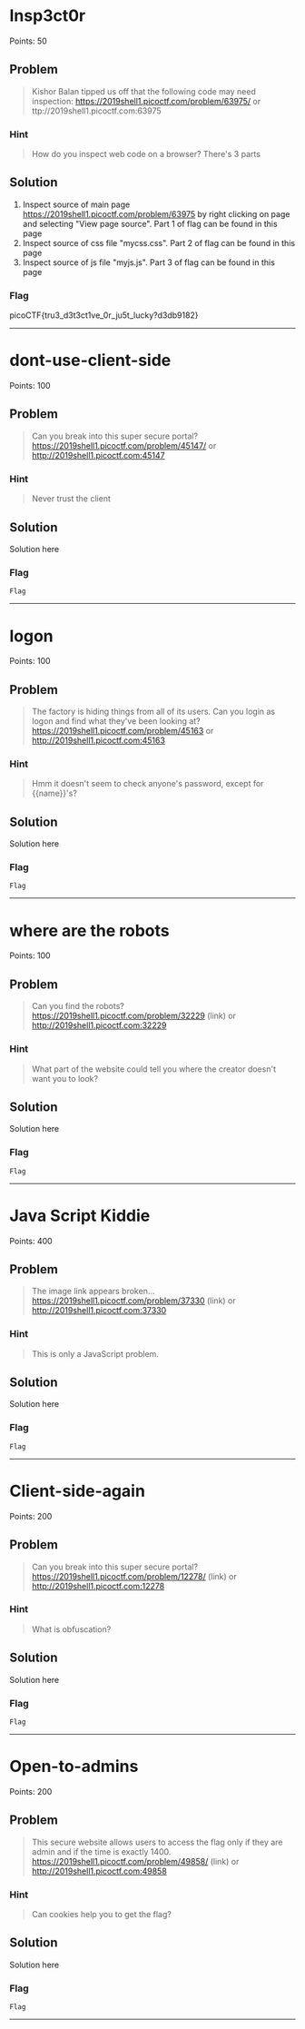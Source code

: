 # Insp3ct0r
Points: 50

## Problem
>Kishor Balan tipped us off that the following code may need inspection: https://2019shell1.picoctf.com/problem/63975/ or ttp://2019shell1.picoctf.com:63975

### Hint
>How do you inspect web code on a browser?
>There's 3 parts

## Solution
1) Inspect source of main page https://2019shell1.picoctf.com/problem/63975 by right clicking on page and selecting "View page source". Part 1 of flag can be found in this page
2) Inspect source of css file "mycss.css". Part 2 of flag can be found in this page
3) Inspect source of js file "myjs.js". Part 3 of flag can be found in this page
### Flag
picoCTF{tru3_d3t3ct1ve_0r_ju5t_lucky?d3db9182}

- - -

# dont-use-client-side
Points: 100

## Problem
>Can you break into this super secure portal? https://2019shell1.picoctf.com/problem/45147/ or http://2019shell1.picoctf.com:45147

### Hint
>Never trust the client

## Solution
Solution here

### Flag
`Flag`

- - -

# logon
Points: 100

## Problem
>The factory is hiding things from all of its users. Can you login as logon and find what they've been looking at? https://2019shell1.picoctf.com/problem/45163 or http://2019shell1.picoctf.com:45163 

### Hint
>Hmm it doesn't seem to check anyone's password, except for {{name}}'s?

## Solution
Solution here

### Flag
`Flag`

- - -

# where are the robots
Points: 100

## Problem
>Can you find the robots? https://2019shell1.picoctf.com/problem/32229 (link) or http://2019shell1.picoctf.com:32229

### Hint
>What part of the website could tell you where the creator doesn't want you to look?

## Solution
Solution here

### Flag
`Flag`

- - -
# Java Script Kiddie
Points: 400

## Problem
>The image link appears broken... https://2019shell1.picoctf.com/problem/37330 (link) or http://2019shell1.picoctf.com:37330

### Hint
>This is only a JavaScript problem.

## Solution
Solution here

### Flag
`Flag`

- - -


# Client-side-again
Points: 200

## Problem
>Can you break into this super secure portal? https://2019shell1.picoctf.com/problem/12278/ (link) or http://2019shell1.picoctf.com:12278

### Hint
>What is obfuscation?

## Solution
Solution here

### Flag
`Flag`

- - -

# Open-to-admins
Points: 200

## Problem
>This secure website allows users to access the flag only if they are admin and if the time is exactly 1400. https://2019shell1.picoctf.com/problem/49858/ (link) or http://2019shell1.picoctf.com:49858

### Hint
>Can cookies help you to get the flag?

## Solution
Solution here

### Flag
`Flag`

- - -
